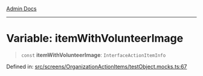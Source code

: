 [Admin Docs](/)

***

# Variable: itemWithVolunteerImage

> `const` **itemWithVolunteerImage**: `InterfaceActionItemInfo`

Defined in: [src/screens/OrganizationActionItems/testObject.mocks.ts:67](https://github.com/PalisadoesFoundation/talawa-admin/blob/main/src/screens/OrganizationActionItems/testObject.mocks.ts#L67)
